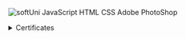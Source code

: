 ![softUni](https://user-images.githubusercontent.com/86298268/129677748-bb35591b-c25a-4249-b0ea-aeb34700752d.png)
JavaScript 
HTML
CSS
Adobe PhotoShop




<details>
  <summary>Certificates</summary>
  https://user-images.githubusercontent.com/86298268/129679419-0b024c0f-46b4-4063-9080-aa826c136cc8.jpg

 
</details>
